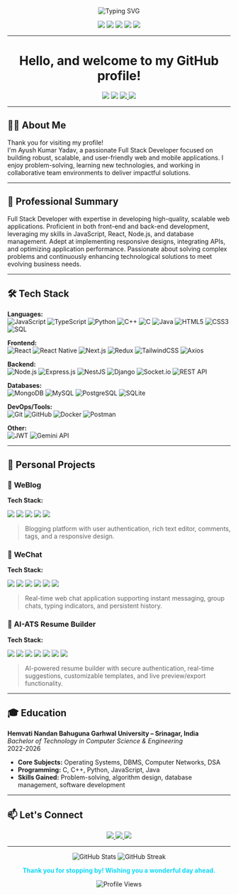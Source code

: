 <p align="center">
  <img src="https://readme-typing-svg.demolab.com?font=Fira+Code&duration=2000&pause=500&color=0ED8F7&center=true&vCenter=true&width=500&lines=Ayush+Kumar+Yadav;Full+Stack+Developer;Specialized+in+Next.js,+React,+Node.js,+React+Native" alt="Typing SVG" />
</p>

<p align="center">
  <img src="https://img.shields.io/badge/Full%20Stack%20Developer-0ED8F7?style=for-the-badge&logo=vercel&logoColor=white" />
  <img src="https://img.shields.io/badge/Next.js-181717?style=for-the-badge&logo=nextdotjs&logoColor=white" />
  <img src="https://img.shields.io/badge/React-20232A?style=for-the-badge&logo=react&logoColor=61DAFB" />
  <img src="https://img.shields.io/badge/Node.js-339933?style=for-the-badge&logo=node.js&logoColor=white" />
  <img src="https://img.shields.io/badge/React%20Native-20232A?style=for-the-badge&logo=react&logoColor=61DAFB" />
</p>

---

<h1 align="center">Hello, and welcome to my GitHub profile!</h1>

<p align="center">
  <img src="https://img.shields.io/badge/Location-Kushinagar,%20India-0ED8F7?style=flat-square&logo=googlemaps&logoColor=0ED8F7"/>
  <img src="https://img.shields.io/badge/Contact-8382991311-00FF9C?style=flat-square&logo=whatsapp&logoColor=00FF9C"/>
  <a href="mailto:ayush1212yadav@gmail.com">
    <img src="https://img.shields.io/badge/Email-ayush1212yadav@gmail.com-0ED8F7?style=flat-square&logo=gmail&logoColor=0ED8F7"/>
  </a>
  <a href="https://www.linkedin.com/in/ayush-kumar-yadav-0b8328264/">
    <img src="https://img.shields.io/badge/LinkedIn-Connect-00FF9C?style=flat-square&logo=linkedin&logoColor=00FF9C" />
  </a>
</p>

---

## 👨‍💻 About Me

Thank you for visiting my profile!  
I'm Ayush Kumar Yadav, a passionate Full Stack Developer focused on building robust, scalable, and user-friendly web and mobile applications. I enjoy problem-solving, learning new technologies, and working in collaborative team environments to deliver impactful solutions.

---

## 📝 Professional Summary

Full Stack Developer with expertise in developing high-quality, scalable web applications. Proficient in both front-end and back-end development, leveraging my skills in JavaScript, React, Node.js, and database management. Adept at implementing responsive designs, integrating APIs, and optimizing application performance. Passionate about solving complex problems and continuously enhancing technological solutions to meet evolving business needs.

---

## 🛠️ Tech Stack

**Languages:**  
![JavaScript](https://img.shields.io/badge/JavaScript-F7DF1E?style=flat-square&logo=javascript&logoColor=black)
![TypeScript](https://img.shields.io/badge/TypeScript-3178C6?style=flat-square&logo=typescript&logoColor=white)
![Python](https://img.shields.io/badge/Python-3776AB?style=flat-square&logo=python&logoColor=white)
![C++](https://img.shields.io/badge/C++-00599C?style=flat-square&logo=cplusplus&logoColor=white)
![C](https://img.shields.io/badge/C-A8B9CC?style=flat-square&logo=c&logoColor=black)
![Java](https://img.shields.io/badge/Java-007396?style=flat-square&logo=java&logoColor=white)
![HTML5](https://img.shields.io/badge/HTML5-E34F26?style=flat-square&logo=html5&logoColor=white)
![CSS3](https://img.shields.io/badge/CSS3-1572B6?style=flat-square&logo=css3&logoColor=white)
![SQL](https://img.shields.io/badge/SQL-025E8C?style=flat-square&logo=sqlite&logoColor=white)

**Frontend:**  
![React](https://img.shields.io/badge/React-61DAFB?style=flat-square&logo=react&logoColor=black)
![React Native](https://img.shields.io/badge/React_Native-61DAFB?style=flat-square&logo=react&logoColor=black)
![Next.js](https://img.shields.io/badge/Next.js-000000?style=flat-square&logo=nextdotjs&logoColor=white)
![Redux](https://img.shields.io/badge/Redux-593D88?style=flat-square&logo=redux&logoColor=white)
![TailwindCSS](https://img.shields.io/badge/Tailwind_CSS-06B6D4?style=flat-square&logo=tailwind-css&logoColor=white)
![Axios](https://img.shields.io/badge/Axios-5A29E4?style=flat-square&logo=axios&logoColor=white)

**Backend:**  
![Node.js](https://img.shields.io/badge/Node.js-339933?style=flat-square&logo=node.js&logoColor=white)
![Express.js](https://img.shields.io/badge/Express.js-000000?style=flat-square&logo=express&logoColor=white)
![NestJS](https://img.shields.io/badge/NestJS-E0234E?style=flat-square&logo=nestjs&logoColor=white)
![Django](https://img.shields.io/badge/Django-092E20?style=flat-square&logo=django&logoColor=white)
![Socket.io](https://img.shields.io/badge/Socket.io-010101?style=flat-square&logo=socket.io&logoColor=white)
![REST API](https://img.shields.io/badge/REST_API-02569B?style=flat-square&logo=fastapi&logoColor=white)

**Databases:**  
![MongoDB](https://img.shields.io/badge/MongoDB-47A248?style=flat-square&logo=mongodb&logoColor=white)
![MySQL](https://img.shields.io/badge/MySQL-4479A1?style=flat-square&logo=mysql&logoColor=white)
![PostgreSQL](https://img.shields.io/badge/PostgreSQL-4169E1?style=flat-square&logo=postgresql&logoColor=white)
![SQLite](https://img.shields.io/badge/SQLite-003B57?style=flat-square&logo=sqlite&logoColor=white)

**DevOps/Tools:**  
![Git](https://img.shields.io/badge/Git-F05032?style=flat-square&logo=git&logoColor=white)
![GitHub](https://img.shields.io/badge/GitHub-181717?style=flat-square&logo=github&logoColor=white)
![Docker](https://img.shields.io/badge/Docker-2496ED?style=flat-square&logo=docker&logoColor=white)
![Postman](https://img.shields.io/badge/Postman-FF6C37?style=flat-square&logo=postman&logoColor=white)

**Other:**  
![JWT](https://img.shields.io/badge/JWT-000000?style=flat-square&logo=json-web-tokens&logoColor=white)
![Gemini API](https://img.shields.io/badge/Gemini_API-4B9CD3?style=flat-square)

---

## 🚀 Personal Projects

### 📓 **WeBlog**
**Tech Stack:**
<p>
  <img src="https://img.shields.io/badge/React-61DAFB?style=for-the-badge&logo=react&logoColor=black" />
  <img src="https://img.shields.io/badge/Node.js-339933?style=for-the-badge&logo=node.js&logoColor=white" />
  <img src="https://img.shields.io/badge/Express-000000?style=for-the-badge&logo=express&logoColor=white" />
  <img src="https://img.shields.io/badge/MongoDB-47A248?style=for-the-badge&logo=mongodb&logoColor=white" />
  <img src="https://img.shields.io/badge/Tailwind_CSS-06B6D4?style=for-the-badge&logo=tailwind-css&logoColor=white" />
</p>

> Blogging platform with user authentication, rich text editor, comments, tags, and a responsive design.

### 💬 **WeChat**
**Tech Stack:**
<p>
  <img src="https://img.shields.io/badge/React-61DAFB?style=for-the-badge&logo=react&logoColor=black" />
  <img src="https://img.shields.io/badge/Node.js-339933?style=for-the-badge&logo=node.js&logoColor=white" />
  <img src="https://img.shields.io/badge/Express-000000?style=for-the-badge&logo=express&logoColor=white" />
  <img src="https://img.shields.io/badge/MongoDB-47A248?style=for-the-badge&logo=mongodb&logoColor=white" />
  <img src="https://img.shields.io/badge/Socket.io-010101?style=for-the-badge&logo=socket.io&logoColor=white" />
  <img src="https://img.shields.io/badge/Tailwind_CSS-06B6D4?style=for-the-badge&logo=tailwind-css&logoColor=white" />
</p>

> Real-time web chat application supporting instant messaging, group chats, typing indicators, and persistent history.

### 🤖 **AI-ATS Resume Builder**
**Tech Stack:**
<p>
  <img src="https://img.shields.io/badge/React-61DAFB?style=for-the-badge&logo=react&logoColor=black" />
  <img src="https://img.shields.io/badge/Redux-764ABC?style=for-the-badge&logo=redux&logoColor=white" />
  <img src="https://img.shields.io/badge/Node.js-339933?style=for-the-badge&logo=node.js&logoColor=white" />
  <img src="https://img.shields.io/badge/Express-000000?style=for-the-badge&logo=express&logoColor=white" />
  <img src="https://img.shields.io/badge/MongoDB-47A248?style=for-the-badge&logo=mongodb&logoColor=white" />
  <img src="https://img.shields.io/badge/JWT-000000?style=for-the-badge&logo=json-web-tokens&logoColor=white" />
  <img src="https://img.shields.io/badge/Gemini_API-4B9CD3?style=for-the-badge" />
</p>

> AI-powered resume builder with secure authentication, real-time suggestions, customizable templates, and live preview/export functionality.

---

## 🎓 Education

**Hemvati Nandan Bahuguna Garhwal University – Srinagar, India**  
_Bachelor of Technology in Computer Science & Engineering_  
2022-2026

- **Core Subjects:** Operating Systems, DBMS, Computer Networks, DSA
- **Programming:** C, C++, Python, JavaScript, Java
- **Skills Gained:** Problem-solving, algorithm design, database management, software development

---

## 📫 Let's Connect

<p align="center">
  <a href="mailto:ayush1212yadav@gmail.com">
    <img src="https://img.shields.io/badge/Gmail-EA4335?style=for-the-badge&logo=gmail&logoColor=white" />
  </a>
  <a href="https://www.linkedin.com/in/ayush-kumar-yadav-0b8328264/">
    <img src="https://img.shields.io/badge/LinkedIn-0A66C2?style=for-the-badge&logo=linkedin&logoColor=white" />
  </a>
  <a href="https://github.com/y-ayush">
    <img src="https://img.shields.io/badge/GitHub-181717?style=for-the-badge&logo=github&logoColor=white" />
  </a>
</p>

---

<div align="center">
  <img src="https://github-readme-stats.vercel.app/api?username=y-ayush&show_icons=true&theme=tokyonight" alt="GitHub Stats" />
  <img src="https://github-readme-streak-stats.herokuapp.com/?user=y-ayush&theme=tokyonight" alt="GitHub Streak" />
</div>

<p align="center"><b style="color:#0ED8F7;">Thank you for stopping by! Wishing you a wonderful day ahead.</b></p>

<div align="center">
  <img src="https://komarev.com/ghpvc/?username=y-ayush&color=0ED8F7&style=flat-square&label=Profile+Views" alt="Profile Views" />
</div>
